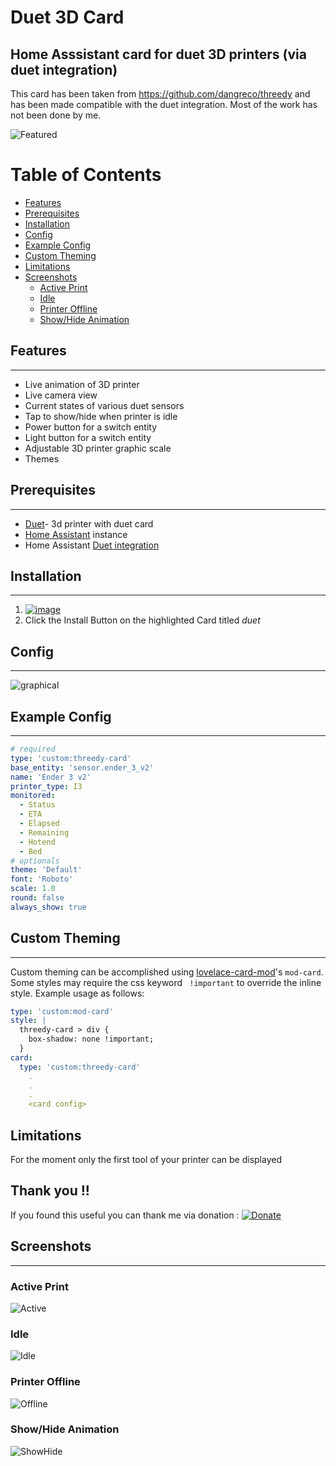 # Duet 3D Card
## Home Asssistant card for duet 3D printers (via duet integration)
This card has been taken from https://github.com/dangreco/threedy and has been made compatible with the duet integration. Most of the work has not been done by me.

![Featured](https://github.com/repier37/ha-duet-card/raw/master/screenshots/active.png)

# Table of Contents
- [Features](#features)
- [Prerequisites](#prerequisites)
- [Installation](#installation)
- [Config](#config)
- [Example Config](#example-config)
- [Custom Theming](#custom-theming)
- [Limitations](#limitations)
- [Screenshots](#screenshots)
  - [Active Print](#active-print)
  - [Idle](#idle)
  - [Printer Offline](#printer-offline)
  - [Show/Hide Animation](#showhide-animation)

## Features
---

- Live animation of 3D printer
- Live camera view
- Current states of various duet sensors
- Tap to show/hide when printer is idle
- Power button for a switch entity
- Light button for a switch entity
- Adjustable 3D printer graphic scale
- Themes


## Prerequisites
---
- [Duet](https://www.duet3d.com/)- 3d printer with duet card
- [Home Assistant](https://www.home-assistant.io/) instance
- Home Assistant [Duet integration](https://github.com/Lyr3x/hass-Duet3D)


## Installation
---
1. [![image](https://my.home-assistant.io/badges/hacs_repository.svg)](https://my.home-assistant.io/redirect/hacs_repository/?owner=repier37&repository=ha-duet-card&category=lovelace)
2. Click the Install Button on the highlighted Card titled _duet_

## Config
---
![graphical](https://github.com/repier37/ha-duet-card/raw/master/screenshots/graphical.png)

## Example Config
---

```yaml
# required
type: 'custom:threedy-card'
base_entity: 'sensor.ender_3_v2'
name: 'Ender 3 v2'
printer_type: I3
monitored:
  - Status
  - ETA
  - Elapsed
  - Remaining
  - Hotend
  - Bed
# optionals  
theme: 'Default'
font: 'Roboto'
scale: 1.0
round: false 
always_show: true
```

## Custom Theming
---

Custom theming can be accomplished using [lovelace-card-mod](https://github.com/thomasloven/lovelace-card-mod#mod-card)'s ```mod-card```.
Some styles may require the css keyword ``` !important``` to override the inline style.
Example usage as follows:

```yaml
type: 'custom:mod-card'
style: |
  threedy-card > div {
    box-shadow: none !important;
  }
card:
  type: 'custom:threedy-card'
    .
    .
    .
    <card config>
```
## Limitations
For the moment only the first tool of your printer can be displayed

## Thank you !!
If you found this useful you can thank me via donation :
[![Donate](https://img.shields.io/badge/Donate-PayPal-green.svg)](https://www.paypal.com/donate?hosted_button_id=GR74XEN538Y7L)

## Screenshots
---

### Active Print

![Active](https://github.com/repier37/ha-duet-card/raw/master/screenshots/active.png)

### Idle

![Idle](https://github.com/repier37/ha-duet-card/raw/master/screenshots/idle.png)

### Printer Offline

![Offline](https://github.com/repier37/ha-duet-card/raw/master/screenshots/offline.png)

### Show/Hide Animation

![ShowHide](https://media.giphy.com/media/14VgtFSulJkOaRiZFo/giphy.gif)




